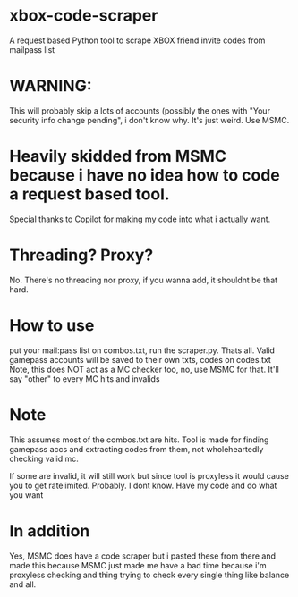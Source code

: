# xbox-code-scraper
A request based Python tool to scrape XBOX friend invite codes from mailpass list

# WARNING:

This will probably skip a lots of accounts (possibly the ones with "Your security info change pending", i don't know why. It's just weird. Use MSMC.

# Heavily skidded from MSMC because i have no idea how to code a request based tool.

Special thanks to Copilot for making my code into what i actually want.

# Threading? Proxy?

No. There's no threading nor proxy, if you wanna add, it shouldnt be that hard. 

# How to use

put your mail:pass list on combos.txt, run the scraper.py. Thats all. Valid gamepass accounts will be saved to their own txts, codes on codes.txt
Note, this does NOT act as a MC checker too, no, use MSMC for that. It'll say "other" to every MC hits and invalids

# Note

This assumes most of the combos.txt are hits. Tool is made for finding gamepass accs and extracting codes from them, not wholeheartedly checking valid mc.

If some are invalid, it will still work but since tool is proxyless it would cause you to get ratelimited. Probably. I dont know. Have my code and do what you want

# In addition

Yes, MSMC does have a code scraper but i pasted these from there and made this because MSMC just made me have a bad time because i'm proxyless checking and thing trying to check every single thing like balance and all.
